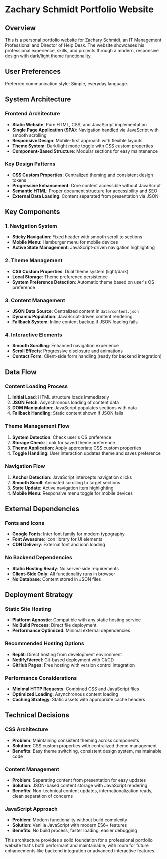 # Zachary Schmidt Portfolio Website

## Overview

This is a personal portfolio website for Zachary Schmidt, an IT Management Professional and Director of Help Desk. The website showcases his professional experience, skills, and projects through a modern, responsive design with dark/light theme functionality.

## User Preferences

Preferred communication style: Simple, everyday language.

## System Architecture

### Frontend Architecture
- **Static Website**: Pure HTML, CSS, and JavaScript implementation
- **Single Page Application (SPA)**: Navigation handled via JavaScript with smooth scrolling
- **Responsive Design**: Mobile-first approach with flexible layouts
- **Theme System**: Dark/light mode toggle with CSS custom properties
- **Component-Based Structure**: Modular sections for easy maintenance

### Key Design Patterns
- **CSS Custom Properties**: Centralized theming and consistent design tokens
- **Progressive Enhancement**: Core content accessible without JavaScript
- **Semantic HTML**: Proper document structure for accessibility and SEO
- **External Data Loading**: Content separated from presentation via JSON

## Key Components

### 1. Navigation System
- **Sticky Navigation**: Fixed header with smooth scroll to sections
- **Mobile Menu**: Hamburger menu for mobile devices
- **Active State Management**: JavaScript-driven navigation highlighting

### 2. Theme Management
- **CSS Custom Properties**: Dual theme system (light/dark)
- **Local Storage**: Theme preference persistence
- **System Preference Detection**: Automatic theme based on user's OS preference

### 3. Content Management
- **JSON Data Source**: Centralized content in `data/content.json`
- **Dynamic Population**: JavaScript-driven content rendering
- **Fallback System**: Inline content backup if JSON loading fails

### 4. Interactive Elements
- **Smooth Scrolling**: Enhanced navigation experience
- **Scroll Effects**: Progressive disclosure and animations
- **Contact Form**: Client-side form handling (ready for backend integration)

## Data Flow

### Content Loading Process
1. **Initial Load**: HTML structure loads immediately
2. **JSON Fetch**: Asynchronous loading of content data
3. **DOM Manipulation**: JavaScript populates sections with data
4. **Fallback Handling**: Static content shown if JSON fails

### Theme Management Flow
1. **System Detection**: Check user's OS preference
2. **Storage Check**: Look for saved theme preference
3. **Theme Application**: Apply appropriate CSS custom properties
4. **Toggle Handling**: User interaction updates theme and saves preference

### Navigation Flow
1. **Anchor Detection**: JavaScript intercepts navigation clicks
2. **Smooth Scroll**: Animated scrolling to target sections
3. **State Update**: Active navigation item highlighting
4. **Mobile Menu**: Responsive menu toggle for mobile devices

## External Dependencies

### Fonts and Icons
- **Google Fonts**: Inter font family for modern typography
- **Font Awesome**: Icon library for UI elements
- **CDN Delivery**: External font and icon loading

### No Backend Dependencies
- **Static Hosting Ready**: No server-side requirements
- **Client-Side Only**: All functionality runs in browser
- **No Database**: Content stored in JSON files

## Deployment Strategy

### Static Site Hosting
- **Platform Agnostic**: Compatible with any static hosting service
- **No Build Process**: Direct file deployment
- **Performance Optimized**: Minimal external dependencies

### Recommended Hosting Options
- **Replit**: Direct hosting from development environment
- **Netlify/Vercel**: Git-based deployment with CI/CD
- **GitHub Pages**: Free hosting with version control integration

### Performance Considerations
- **Minimal HTTP Requests**: Combined CSS and JavaScript files
- **Optimized Loading**: Asynchronous content loading
- **Caching Strategy**: Static assets with appropriate cache headers

## Technical Decisions

### CSS Architecture
- **Problem**: Maintaining consistent theming across components
- **Solution**: CSS custom properties with centralized theme management
- **Benefits**: Easy theme switching, consistent design system, maintainable code

### Content Management
- **Problem**: Separating content from presentation for easy updates
- **Solution**: JSON-based content storage with JavaScript rendering
- **Benefits**: Non-technical content updates, internationalization ready, clean separation of concerns

### JavaScript Approach
- **Problem**: Modern functionality without build complexity
- **Solution**: Vanilla JavaScript with modern ES6+ features
- **Benefits**: No build process, faster loading, easier debugging

This architecture provides a solid foundation for a professional portfolio website that's both performant and maintainable, with room for future enhancements like backend integration or advanced interactive features.